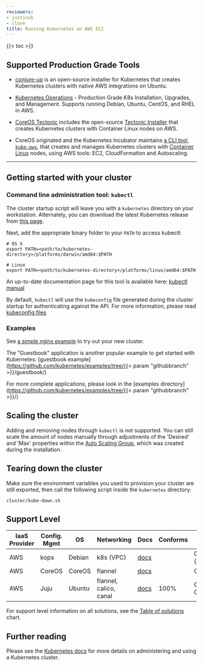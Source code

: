 ```yaml
---
reviewers:
- justinsb
- clove
title: Running Kubernetes on AWS EC2
---
```


{{< toc >}}


## Supported Production Grade Tools

* [conjure-up](/docs/independent-solutions/ubuntu/) is an open-source installer for Kubernetes that creates Kubernetes clusters with native AWS integrations on Ubuntu.

* [Kubernetes Operations](https://github.com/kubernetes/kops) - Production Grade K8s Installation, Upgrades, and Management. Supports running Debian, Ubuntu, CentOS, and RHEL in AWS.

* [CoreOS Tectonic](https://coreos.com/tectonic/) includes the open-source [Tectonic Installer](https://github.com/coreos/tectonic-installer) that creates Kubernetes clusters with Container Linux nodes on AWS.

* CoreOS originated and the Kubernetes Incubator maintains [a CLI tool, `kube-aws`](https://github.com/kubernetes-incubator/kube-aws), that creates and manages Kubernetes clusters with [Container Linux](https://coreos.com/why/) nodes, using AWS tools: EC2, CloudFormation and Autoscaling.

---

## Getting started with your cluster

### Command line administration tool: `kubectl`

The cluster startup script will leave you with a `kubernetes` directory on your workstation.
Alternately, you can download the latest Kubernetes release from [this page](https://github.com/kubernetes/kubernetes/releases).

Next, add the appropriate binary folder to your `PATH` to access kubectl:

```shell
# OS X
export PATH=<path/to/kubernetes-directory>/platforms/darwin/amd64:$PATH

# Linux
export PATH=<path/to/kubernetes-directory>/platforms/linux/amd64:$PATH
```

An up-to-date documentation page for this tool is available here: [kubectl manual](/docs/user-guide/kubectl/)

By default, `kubectl` will use the `kubeconfig` file generated during the cluster startup for authenticating against the API.
For more information, please read [kubeconfig files](/docs/tasks/access-application-cluster/configure-access-multiple-clusters/)

### Examples

See [a simple nginx example](/docs/tasks/run-application/run-stateless-application-deployment/) to try out your new cluster.

The "Guestbook" application is another popular example to get started with Kubernetes: [guestbook example](https://github.com/kubernetes/examples/tree/{{< param "githubbranch" >}}/guestbook/)

For more complete applications, please look in the [examples directory](https://github.com/kubernetes/examples/tree/{{< param "githubbranch" >}}/)

## Scaling the cluster

Adding and removing nodes through `kubectl` is not supported. You can still scale the amount of nodes manually through adjustments of the 'Desired' and 'Max' properties within the [Auto Scaling Group](http://docs.aws.amazon.com/autoscaling/latest/userguide/as-manual-scaling.html), which was created during the installation.

## Tearing down the cluster

Make sure the environment variables you used to provision your cluster are still exported, then call the following script inside the
`kubernetes` directory:

```shell
cluster/kube-down.sh
```

## Support Level


IaaS Provider        | Config. Mgmt | OS            | Networking  | Docs                                          | Conforms | Support Level
-------------------- | ------------ | ------------- | ----------  | --------------------------------------------- | ---------| ----------------------------
AWS                  | kops         | Debian        | k8s (VPC)   | [docs](https://github.com/kubernetes/kops)    |          | Community ([@justinsb](https://github.com/justinsb))
AWS                  | CoreOS       | CoreOS        | flannel     | [docs](/docs/setup/turnkey/aws/)      |          | Community
AWS                  | Juju         | Ubuntu        | flannel, calico, canal     | [docs](/docs/independent-solutions/ubuntu)      | 100%     | Commercial, Community

For support level information on all solutions, see the [Table of solutions](/docs/setup/pick-right-solution/#table-of-solutions) chart.

## Further reading

Please see the [Kubernetes docs](/docs/) for more details on administering
and using a Kubernetes cluster.
